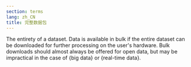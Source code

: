 ```yaml
---
section: terms
lang: zh_CN
title: 完整数据包
---
```

The entirety of a dataset. Data is available in bulk if the entire dataset can be downloaded for further processing on the user's hardware. Bulk downloads should almost always be offered for open data, but may be impractical in the case of {big data} or {real-time data}.